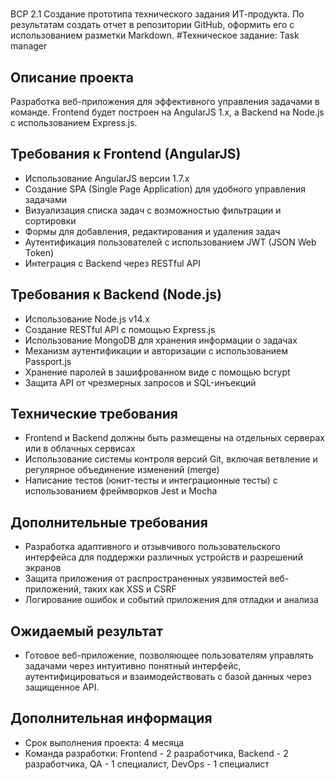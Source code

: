 #
ВСР 2.1
Создание прототипа технического задания ИТ-продукта. По результатам создать отчет в репозитории GitHub, оформить его с использованием разметки Markdown.
#Техническое задание: Task manager

## Описание проекта
Разработка веб-приложения для эффективного управления задачами в команде. Frontend будет построен на AngularJS 1.x, а Backend на Node.js с использованием Express.js.

## Требования к Frontend (AngularJS)
- Использование AngularJS версии 1.7.x
- Создание SPA (Single Page Application) для удобного управления задачами
- Визуализация списка задач с возможностью фильтрации и сортировки
- Формы для добавления, редактирования и удаления задач
- Аутентификация пользователей с использованием JWT (JSON Web Token)
- Интеграция с Backend через RESTful API

## Требования к Backend (Node.js)
- Использование Node.js v14.x
- Создание RESTful API с помощью Express.js
- Использование MongoDB для хранения информации о задачах
- Механизм аутентификации и авторизации с использованием Passport.js
- Хранение паролей в зашифрованном виде с помощью bcrypt
- Защита API от чрезмерных запросов и SQL-инъекций

## Технические требования
- Frontend и Backend должны быть размещены на отдельных серверах или в облачных сервисах
- Использование системы контроля версий Git, включая ветвление и регулярное объединение изменений (merge)
- Написание тестов (юнит-тесты и интеграционные тесты) с использованием фреймворков Jest и Mocha

## Дополнительные требования
- Разработка адаптивного и отзывчивого пользовательского интерфейса для поддержки различных устройств и разрешений экранов
- Защита приложения от распространенных уязвимостей веб-приложений, таких как XSS и CSRF
- Логирование ошибок и событий приложения для отладки и анализа

## Ожидаемый результат
- Готовое веб-приложение, позволяющее пользователям управлять задачами через интуитивно понятный интерфейс, аутентифицироваться и взаимодействовать с базой данных через защищенное API.

## Дополнительная информация
- Срок выполнения проекта: 4 месяца
- Команда разработки: Frontend - 2 разработчика, Backend - 2 разработчика, QA - 1 специалист, DevOps - 1 специалист

